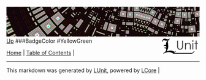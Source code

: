 ![](../Content/LUnit-banner-small.png "")
[<img align="right" src="../Content/LUnit-logo-small.png">](../../README.md)
[Up](BadgeColor.md)
###BadgeColor
#YellowGreen

[Home](../../README.md) | [Table of Contents](../../TableOfContents.md) | 

---

This markdown was generated by [LUnit](https://github.com/CodeSingularity/LUnit), powered by [LCore](https://github.com/CodeSingularity/LCore) | 

